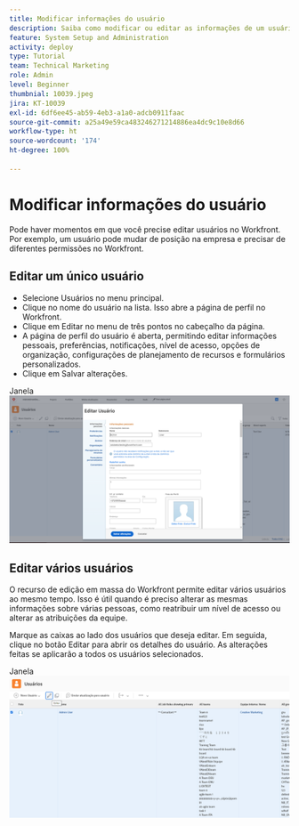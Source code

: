 ```yaml
---
title: Modificar informações do usuário
description: Saiba como modificar ou editar as informações de um usuário.
feature: System Setup and Administration
activity: deploy
type: Tutorial
team: Technical Marketing
role: Admin
level: Beginner
thumbnial: 10039.jpeg
jira: KT-10039
exl-id: 6df6ee45-ab59-4eb3-a1a0-adcb0911faac
source-git-commit: a25a49e59ca483246271214886ea4dc9c10e8d66
workflow-type: ht
source-wordcount: '174'
ht-degree: 100%

---
```


# Modificar informações do usuário

Pode haver momentos em que você precise editar usuários no Workfront. Por exemplo, um usuário pode mudar de posição na empresa e precisar de diferentes permissões no Workfront.

## Editar um único usuário

* Selecione Usuários no menu principal.
* Clique no nome do usuário na lista. Isso abre a página de perfil no Workfront.
* Clique em Editar no menu de três pontos no cabeçalho da página.
* A página de perfil do usuário é aberta, permitindo editar informações pessoais, preferências, notificações, nível de acesso, opções de organização, configurações de planejamento de recursos e formulários personalizados.
* Clique em Salvar alterações.


Janela ![[!DNL Edit Person]](assets/mod_01.png)

## Editar vários usuários

O recurso de edição em massa do Workfront permite editar vários usuários ao mesmo tempo. Isso é útil quando é preciso alterar as mesmas informações sobre várias pessoas, como reatribuir um nível de acesso ou alterar as atribuições da equipe.

Marque as caixas ao lado dos usuários que deseja editar. Em seguida, clique no botão Editar para abrir os detalhes do usuário. As alterações feitas se aplicarão a todos os usuários selecionados.


Janela ![[!DNL Edit Person]](assets/mod_02.png)
